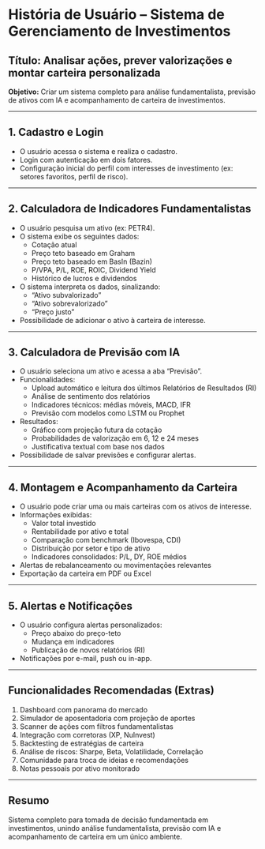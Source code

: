 # História de Usuário – Sistema de Gerenciamento de Investimentos

## Título: Analisar ações, prever valorizações e montar carteira personalizada

**Objetivo:** Criar um sistema completo para análise fundamentalista, previsão de ativos com IA e acompanhamento de carteira de investimentos.

---

## 1. Cadastro e Login

- O usuário acessa o sistema e realiza o cadastro.
- Login com autenticação em dois fatores.
- Configuração inicial do perfil com interesses de investimento (ex: setores favoritos, perfil de risco).

---

## 2. Calculadora de Indicadores Fundamentalistas

- O usuário pesquisa um ativo (ex: PETR4).
- O sistema exibe os seguintes dados:
  - Cotação atual
  - Preço teto baseado em Graham
  - Preço teto baseado em BasIn (Bazin)
  - P/VPA, P/L, ROE, ROIC, Dividend Yield
  - Histórico de lucros e dividendos
- O sistema interpreta os dados, sinalizando:
  - “Ativo subvalorizado”
  - “Ativo sobrevalorizado”
  - “Preço justo”
- Possibilidade de adicionar o ativo à carteira de interesse.

---

## 3. Calculadora de Previsão com IA

- O usuário seleciona um ativo e acessa a aba “Previsão”.
- Funcionalidades:
  - Upload automático e leitura dos últimos Relatórios de Resultados (RI)
  - Análise de sentimento dos relatórios
  - Indicadores técnicos: médias móveis, MACD, IFR
  - Previsão com modelos como LSTM ou Prophet
- Resultados:
  - Gráfico com projeção futura da cotação
  - Probabilidades de valorização em 6, 12 e 24 meses
  - Justificativa textual com base nos dados
- Possibilidade de salvar previsões e configurar alertas.

---

## 4. Montagem e Acompanhamento da Carteira

- O usuário pode criar uma ou mais carteiras com os ativos de interesse.
- Informações exibidas:
  - Valor total investido
  - Rentabilidade por ativo e total
  - Comparação com benchmark (Ibovespa, CDI)
  - Distribuição por setor e tipo de ativo
  - Indicadores consolidados: P/L, DY, ROE médios
- Alertas de rebalanceamento ou movimentações relevantes
- Exportação da carteira em PDF ou Excel

---

## 5. Alertas e Notificações

- O usuário configura alertas personalizados:
  - Preço abaixo do preço-teto
  - Mudança em indicadores
  - Publicação de novos relatórios (RI)
- Notificações por e-mail, push ou in-app.

---

## Funcionalidades Recomendadas (Extras)

1. Dashboard com panorama do mercado
2. Simulador de aposentadoria com projeção de aportes
3. Scanner de ações com filtros fundamentalistas
4. Integração com corretoras (XP, NuInvest)
5. Backtesting de estratégias de carteira
6. Análise de riscos: Sharpe, Beta, Volatilidade, Correlação
7. Comunidade para troca de ideias e recomendações
8. Notas pessoais por ativo monitorado

---

## Resumo

Sistema completo para tomada de decisão fundamentada em investimentos, unindo análise fundamentalista, previsão com IA e acompanhamento de carteira em um único ambiente.
